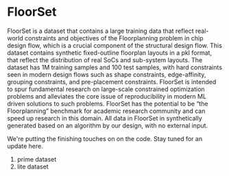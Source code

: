 # FloorSet

FloorSet is a dataset that contains a large training data that reflect real-world constraints and objectives of the Floorplanning problem in chip design flow, which is a crucial component of the structural design flow. This dataset contains synthetic fixed-outline floorplan layouts in a pkl format, that reflect the distribution of real SoCs and sub-system layouts. The dataset has 1M training samples and 100 test samples, with hard constraints seen in modern design flows such as shape constraints, edge-affinity, grouping constraints, and pre-placement constraints. FloorSet is intended to spur fundamental research on large-scale constrained optimization problems and alleviates the core issue of reproducibility in modern ML driven solutions to such problems. FloorSet has the potential to be “the Floorplanning” benchmark for academic research community and can speed up research in this domain. All data in FloorSet in synthetically generated based on an algorithm by our design, with no external input.

We're putting the finishing touches on on the code.  Stay tuned for an update here.

1. prime dataset
2. lite dataset
